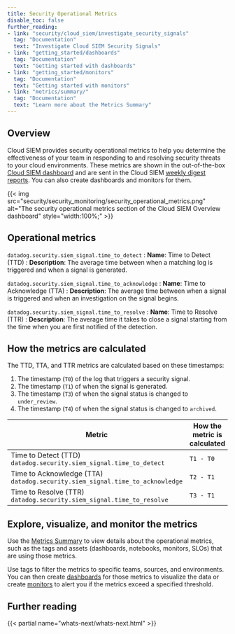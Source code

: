 ```yaml
---
title: Security Operational Metrics
disable_toc: false
further_reading:
- link: "security/cloud_siem/investigate_security_signals"
  tag: "Documentation"
  text: "Investigate Cloud SIEM Security Signals"
- link: "getting_started/dashboards"
  tag: "Documentation"
  text: "Getting started with dashboards"
- link: "getting_started/monitors"
  tag: "Documentation"
  text: "Getting started with monitors"
- link: "metrics/summary/"
  tag: "Documentation"
  text: "Learn more about the Metrics Summary"
---
```


## Overview

Cloud SIEM provides security operational metrics to help you determine the effectiveness of your team in responding to and resolving security threats to your cloud environments. These metrics are shown in the out-of-the-box [Cloud SIEM dashboard][1] and are sent in the Cloud SIEM [weekly digest reports][2]. You can also create dashboards and monitors for them.

{{< img src="security/security_monitoring/security_operational_metrics.png" alt="The security operational metrics section of the Cloud SIEM Overview dashboard" style="width:100%;" >}}

## Operational metrics

`datadog.security.siem_signal.time_to_detect`
: **Name**: Time to Detect (TTD)
: **Description**: The average time between when a matching log is triggered and when a signal is generated.

`datadog.security.siem_signal.time_to_acknowledge`
: **Name**: Time to Acknowledge (TTA)
: **Description**: The average time between when a signal is triggered and when an investigation on the signal begins.

`datadog.security.siem_signal.time_to_resolve`
: **Name**: Time to Resolve (TTR)
: **Description**: The average time it takes to close a signal starting from the time when you are first notified of the detection.

## How the metrics are calculated

The TTD, TTA, and TTR metrics are calculated based on these timestamps:

1. The timestamp (`T0`) of the log that triggers a security signal.
1. The timestamp (`T1`) of when the signal is generated.
1. The timestamp (`T3`) of when the signal status is changed to `under_review`.
1. The timestamp (`T4`) of when the signal status is changed to `archived`.

| Metric                                                                                | How the metric is calculated |
| ------------------------------------------------------------------------------------- | ---------------------------- |
| Time to Detect (TTD)<br>`datadog.security.siem_signal.time_to_detect`           | `T1 - T0`                    |
| Time to Acknowledge (TTA)<br>`datadog.security.siem_signal.time_to_acknowledge` | `T2 - T1`                    |
| Time to Resolve (TTR)<br>`datadog.security.siem_signal.time_to_resolve`         | `T3 - T1`                    |

## Explore, visualize, and monitor the metrics

Use the [Metrics Summary][3] to view details about the operational metrics, such as the tags and assets (dashboards, notebooks, monitors, SLOs) that are using those metrics.

Use tags to filter the metrics to specific teams, sources, and environments. You can then create [dashboards][4] for those metrics to visualize the data or create [monitors][5] to alert you if the metrics exceed a specified threshold.

## Further reading

{{< partial name="whats-next/whats-next.html" >}}

[1]: https://app.datadoghq.com/dash/integration/30378/cloud-siem-overview
[2]: https://app.datadoghq.com/security/configuration/reports
[3]: https://app.datadoghq.com/metric/summary?filter=datadog.security.siem&window=604800
[4]: /getting_started/dashboards/
[5]: /getting_started/monitors/